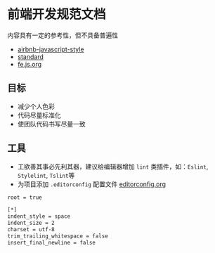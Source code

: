 # 前端开发规范文档

内容具有一定的参考性，但不具备普遍性

- [airbnb-javascript-style](https://github.com/airbnb/javascript)
- [standard](https://github.com/standard/standard)
- [fe.js.org](https://fe.js.org/#/)

## 目标

- 减少个人色彩
- 代码尽量标准化
- 使团队代码书写尽量一致
  
## 工具

- 工欲善其事必先利其器，建议给编辑器增加 `lint` 类插件，如：`Eslint`, `Stylelint`, `Tslint`等
- 为项目添加 `.editorconfig` 配置文件 [editorconfig.org](https://editorconfig.org/)

```bash
root = true

[*]
indent_style = space
indent_size = 2
charset = utf-8
trim_trailing_whitespace = false
insert_final_newline = false
```
